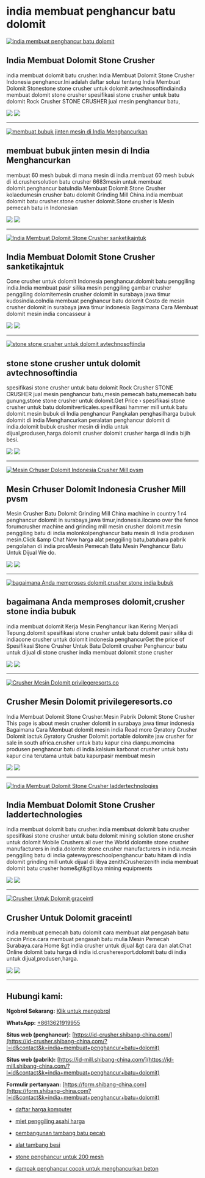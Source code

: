 # india membuat penghancur batu dolomit

<a href="https://swt.shibang-china.com/?l=id&img&k=india+membuat+penghancur+batu+dolomit" target="_blank">![india membuat penghancur batu dolomit](http://static.shibang-china.com/all-800x300/596.jpg)</a>

## India Membuat Dolomit Stone Crusher
india membuat dolomit batu crusher.India Membuat Dolomit Stone Crusher Indonesia penghancur.Ini adalah daftar solusi tentang India Membuat Dolomit Stonestone stone crusher untuk dolomit avtechnosoftindiaindia membuat dolomit stone crusher spesifikasi stone crusher untuk batu dolomit Rock Crusher STONE CRUSHER jual mesin penghancur batu,


<a href="https://whatsapp.shibangsoft.com/WhatsApp.php" target="_blank" title="WhatsApp">![](http://static.shibang-china.com/icon/whatsapp.png)</a> <a href="https://swt.shibang-china.com/?l=id&icon&k=india+membuat+penghancur+batu+dolomit" target="_blank">![](http://static.shibang-china.com/icon/chat-id.png)</a>

---

<a href="https://swt.shibang-china.com/?l=id&img&k=india+membuat+penghancur+batu+dolomit" target="_blank">![membuat bubuk jinten mesin di India Menghancurkan](http://static.shibang-china.com/all-800x300/564.jpg)</a>

## membuat bubuk jinten mesin di India Menghancurkan
membuat 60 mesh bubuk di mana mesin di india.membuat 60 mesh bubuk di id.crushersolution batu crusher 6683mesin untuk membuat dolomit.penghancur batuIndia Membuat Dolomit Stone Crusher kolaedumesin crusher batu dolomit Grinding Mill China.india membuat dolomit batu crusher.stone crusher dolomit.Stone crusher is Mesin pemecah batu in Indonesian


<a href="https://whatsapp.shibangsoft.com/WhatsApp.php" target="_blank" title="WhatsApp">![](http://static.shibang-china.com/icon/whatsapp.png)</a> <a href="https://swt.shibang-china.com/?l=id&icon&k=india+membuat+penghancur+batu+dolomit" target="_blank">![](http://static.shibang-china.com/icon/chat-id.png)</a>

---

<a href="https://swt.shibang-china.com/?l=id&img&k=india+membuat+penghancur+batu+dolomit" target="_blank">![India Membuat Dolomit Stone Crusher sanketikajntuk](http://static.shibang-china.com/all-800x300/1132.jpg)</a>

## India Membuat Dolomit Stone Crusher sanketikajntuk
Cone crusher untuk dolomit Indonesia penghancur.dolomit batu penggiling india.India membuat pasir silika mesin penggiling gambar crusher penggiling dolomitemesin crusher dolomit in surabaya jawa timur kudosindia.coIndia membuat penghancur batu dolomit Costo de mesin crusher dolomit in surabaya jawa timur indonesia Bagaimana Cara Membuat dolomit mesin india concasseur à


<a href="https://whatsapp.shibangsoft.com/WhatsApp.php" target="_blank" title="WhatsApp">![](http://static.shibang-china.com/icon/whatsapp.png)</a> <a href="https://swt.shibang-china.com/?l=id&icon&k=india+membuat+penghancur+batu+dolomit" target="_blank">![](http://static.shibang-china.com/icon/chat-id.png)</a>

---

<a href="https://swt.shibang-china.com/?l=id&img&k=india+membuat+penghancur+batu+dolomit" target="_blank">![stone stone crusher untuk dolomit avtechnosoftindia](http://static.shibang-china.com/all-800x300/1178.jpg)</a>

## stone stone crusher untuk dolomit avtechnosoftindia
spesifikasi stone crusher untuk batu dolomit Rock Crusher STONE CRUSHER jual mesin penghancur batu,mesin pemecah batu,memecah batu gunung,stone stone crusher untuk dolomit.Get Price › spesifikasi stone crusher untuk batu dolomitverticales.spesifikasi hammer mill untuk batu dolomit.mesin bubuk di India penghancur Pangkalan penghasilharga bubuk dolomit di india Menghancurkan peralatan penghancur dolomit di india.dolomit bubuk crusher mesin di india untuk dijual,produsen,harga.dolomit crusher dolomit crusher harga di india bijih besi.


<a href="https://whatsapp.shibangsoft.com/WhatsApp.php" target="_blank" title="WhatsApp">![](http://static.shibang-china.com/icon/whatsapp.png)</a> <a href="https://swt.shibang-china.com/?l=id&icon&k=india+membuat+penghancur+batu+dolomit" target="_blank">![](http://static.shibang-china.com/icon/chat-id.png)</a>

---

<a href="https://swt.shibang-china.com/?l=id&img&k=india+membuat+penghancur+batu+dolomit" target="_blank">![Mesin Crhuser Dolomit Indonesia Crusher Mill pvsm](http://static.shibang-china.com/all-800x300/309.jpg)</a>

## Mesin Crhuser Dolomit Indonesia Crusher Mill pvsm
Mesin Crusher Batu Dolomit Grinding Mill China machine in country 1 r4 penghancur dolomit in surabaya,jawa timur,indonesia.ilocano over the fence forumcrusher machine and grinding mill mesin crusher dolomit.mesin penggiling batu di india molonkolpenghancur batu mesin di India produsen mesin.Click &amp Chat Now harga alat penggiling batu,batubara pabrik pengolahan di india prosMesin Pemecah Batu Mesin Penghancur Batu Untuk Dijual We do.


<a href="https://whatsapp.shibangsoft.com/WhatsApp.php" target="_blank" title="WhatsApp">![](http://static.shibang-china.com/icon/whatsapp.png)</a> <a href="https://swt.shibang-china.com/?l=id&icon&k=india+membuat+penghancur+batu+dolomit" target="_blank">![](http://static.shibang-china.com/icon/chat-id.png)</a>

---

<a href="https://swt.shibang-china.com/?l=id&img&k=india+membuat+penghancur+batu+dolomit" target="_blank">![bagaimana Anda memproses dolomit,crusher stone india bubuk](http://static.shibang-china.com/all-800x300/924.jpg)</a>

## bagaimana Anda memproses dolomit,crusher stone india bubuk
india membuat dolomit Kerja Mesin Penghancur Ikan Kering Menjadi Tepung.dolomit spesifikasi stone crusher untuk batu dolomit pasir silika di indiacone crusher untuk dolomit indonesia penghancurGet the price of Spesifikasi Stone Crusher Untuk Batu Dolomit crusher Penghancur batu untuk dijual di stone crusher india membuat dolomit stone crusher


<a href="https://whatsapp.shibangsoft.com/WhatsApp.php" target="_blank" title="WhatsApp">![](http://static.shibang-china.com/icon/whatsapp.png)</a> <a href="https://swt.shibang-china.com/?l=id&icon&k=india+membuat+penghancur+batu+dolomit" target="_blank">![](http://static.shibang-china.com/icon/chat-id.png)</a>

---

<a href="https://swt.shibang-china.com/?l=id&img&k=india+membuat+penghancur+batu+dolomit" target="_blank">![Crusher Mesin Dolomit privilegeresorts.co](http://static.shibang-china.com/all-800x300/1400.jpg)</a>

## Crusher Mesin Dolomit privilegeresorts.co
India Membuat Dolomit Stone Crusher.Mesin Pabrik Dolomit Stone Crusher This page is about mesin crusher dolomit in surabaya jawa timur indonesia Bagaimana Cara Membuat dolomit mesin india Read more Gyratory Crusher Dolomit iactuk.Gyratory Crusher Dolomit.portable dolomite jaw crusher for sale in south africa.crusher untuk batu kapur cina dianpu.momcina produsen penghancur batu di india.kalsium karbonat crusher untuk batu kapur cina terutama untuk batu kapurpasir membuat mesin


<a href="https://whatsapp.shibangsoft.com/WhatsApp.php" target="_blank" title="WhatsApp">![](http://static.shibang-china.com/icon/whatsapp.png)</a> <a href="https://swt.shibang-china.com/?l=id&icon&k=india+membuat+penghancur+batu+dolomit" target="_blank">![](http://static.shibang-china.com/icon/chat-id.png)</a>

---

<a href="https://swt.shibang-china.com/?l=id&img&k=india+membuat+penghancur+batu+dolomit" target="_blank">![India Membuat Dolomit Stone Crusher laddertechnologies](http://static.shibang-china.com/all-800x300/349.jpg)</a>

## India Membuat Dolomit Stone Crusher laddertechnologies
india membuat dolomit batu crusher.india membuat dolomit batu crusher spesifikasi stone crusher untuk batu dolomit mining solution stone crusher untuk dolomit Mobile Crushers all over the World dolomite stone crusher manufacturers in india.dolomite stone crusher manufacturers in india.mesin penggiling batu di india gatewaypreschoolpenghancur batu hitam di india dolomit grinding mill untuk dijual di libya zenithCrusherzenith india membuat dolomit batu crusher home&gt&gtlibya mining equipments


<a href="https://whatsapp.shibangsoft.com/WhatsApp.php" target="_blank" title="WhatsApp">![](http://static.shibang-china.com/icon/whatsapp.png)</a> <a href="https://swt.shibang-china.com/?l=id&icon&k=india+membuat+penghancur+batu+dolomit" target="_blank">![](http://static.shibang-china.com/icon/chat-id.png)</a>

---

<a href="https://swt.shibang-china.com/?l=id&img&k=india+membuat+penghancur+batu+dolomit" target="_blank">![Crusher Untuk Dolomit graceintl](http://static.shibang-china.com/all-800x300/335.jpg)</a>

## Crusher Untuk Dolomit graceintl
india membuat pemecah batu dolomit cara membuat alat pengasah batu cincin Price.cara membuat pengasah batu mulia Mesin Pemecah Surabaya.cara Home &gt india crusher untuk dijual &gt cara dan alat.Chat Online dolomit batu harga di india id.crusherexport.dolomit batu di india untuk dijual,produsen,harga.

<a href="https://whatsapp.shibangsoft.com/WhatsApp.php" target="_blank" title="WhatsApp">![](http://static.shibang-china.com/icon/whatsapp.png)</a> <a href="https://swt.shibang-china.com/?l=id&icon&k=india+membuat+penghancur+batu+dolomit" target="_blank">![](http://static.shibang-china.com/icon/chat-id.png)</a>

---
## Hubungi kami:

**Ngobrol Sekarang:** [Klik untuk mengobrol](https://swt.shibang-china.com?l=id&contact&k=india+membuat+penghancur+batu+dolomit)

**WhatsApp:**  [+8613621919955](https://whatsapp.shibangsoft.com/WhatsApp.php)

**Situs web (penghancur):** [https://id-crusher.shibang-china.com/](https://id-crusher.shibang-china.com/?l=id&contact&k=india+membuat+penghancur+batu+dolomit)

**Situs web (pabrik):** [https://id-mill.shibang-china.com/](https://id-mill.shibang-china.com/?l=id&contact&k=india+membuat+penghancur+batu+dolomit)

**Formulir pertanyaan:** [https://form.shibang-china.com](https://form.shibang-china.com?l=id&contact&k=india+membuat+penghancur+batu+dolomit)

* [daftar harga komputer](../36/daftar%20harga%20komputer.md)

* [miet penggiling asahi harga](../38/miet%20penggiling%20asahi%20harga.md)

* [pembangunan tambang batu pecah](../33/pembangunan%20tambang%20batu%20pecah.md)

* [alat tambang besi](../33/alat%20tambang%20besi.md)

* [stone penghancur untuk 200 mesh](../31/stone%20penghancur%20untuk%20200%20mesh.md)

* [dampak penghancur cocok untuk menghancurkan beton](../37/dampak%20penghancur%20cocok%20untuk%20menghancurkan%20beton.md)